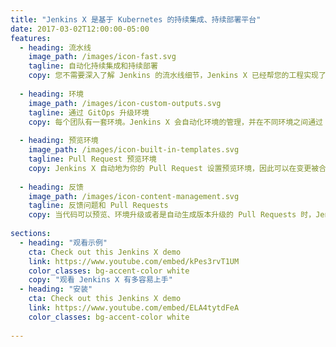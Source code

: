 ```yaml
---
title: "Jenkins X 是基于 Kubernetes 的持续集成、持续部署平台"
date: 2017-03-02T12:00:00-05:00
features:
  - heading: 流水线
    image_path: /images/icon-fast.svg
    tagline: 自动化持续集成和持续部署
    copy: 您不需要深入了解 Jenkins 的流水线细节，Jenkins X 已经帮您的工程实现了一些非常好的持续集成、持续部署的流水线
     
  - heading: 环境
    image_path: /images/icon-custom-outputs.svg
    tagline: 通过 GitOps 升级环境
    copy: 每个团队有一套环境。Jenkins X 会自动化环境的管理，并在不同环境之间通过 GitOps 升级新版本的应用
        
  - heading: 预览环境
    image_path: /images/icon-built-in-templates.svg
    tagline: Pull Request 预览环境
    copy: Jenkins X 自动地为你的 Pull Request 设置预览环境，因此可以在变更被合并到 master 之前快速得到反馈
    
  - heading: 反馈
    image_path: /images/icon-content-management.svg
    tagline: 反馈问题和 Pull Requests
    copy: 当代码可以预览、环境升级或者是自动生成版本升级的 Pull Requests 时，Jenkins X 自动地在你的提交、Issues 和 Pull Requests 添加反馈评论
      
sections:    
  - heading: "观看示例"
    cta: Check out this Jenkins X demo
    link: https://www.youtube.com/embed/kPes3rvT1UM
    color_classes: bg-accent-color white
    copy: "观看 Jenkins X 有多容易上手"    
  - heading: "安装"
    cta: Check out this Jenkins X demo
    link: https://www.youtube.com/embed/ELA4tytdFeA
    color_classes: bg-accent-color white
    
---
```

